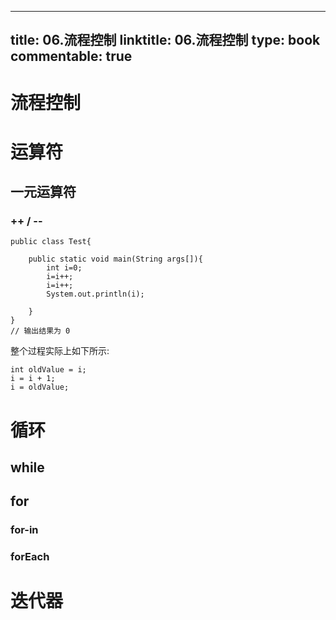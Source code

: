
---
title: 06.流程控制
linktitle: 06.流程控制
type: book
commentable: true
---

# 流程控制

# 运算符

## 一元运算符

### ++ / --

```
public class Test{

    public static void main(String args[]){
        int i=0;
        i=i++;
        i=i++;
        System.out.println(i);

    }
}
// 输出结果为 0
```

整个过程实际上如下所示:

```
int oldValue = i;
i = i + 1;
i = oldValue;
```

# 循环

## while

## for

### for-in

### forEach

# 迭代器

    